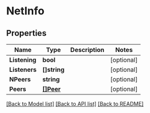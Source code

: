 # NetInfo

## Properties

Name | Type | Description | Notes
------------ | ------------- | ------------- | -------------
**Listening** | **bool** |  | [optional] 
**Listeners** | **[]string** |  | [optional] 
**NPeers** | **string** |  | [optional] 
**Peers** | [**[]Peer**](Peer.md) |  | [optional] 

[[Back to Model list]](../README.md#documentation-for-models) [[Back to API list]](../README.md#documentation-for-api-endpoints) [[Back to README]](../README.md)



